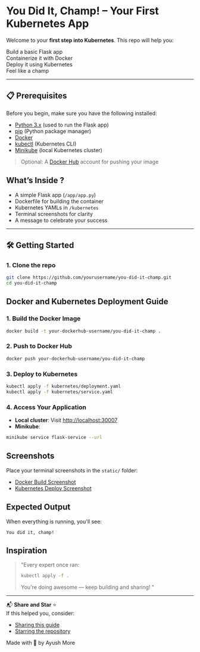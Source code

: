 #  You Did It, Champ! – Your First Kubernetes App

Welcome to your **first step into Kubernetes**. This repo will help you:

 Build a basic Flask app  
Containerize it with Docker  
 Deploy it using Kubernetes  
 Feel like a champ 

---

## 📋 Prerequisites

Before you begin, make sure you have the following installed:

- [Python 3.x](https://www.python.org/downloads/) (used to run the Flask app)
- [pip](https://pip.pypa.io/en/stable/installation/) (Python package manager)
- [Docker](https://docs.docker.com/get-docker/)
- [kubectl](https://kubernetes.io/docs/tasks/tools/) (Kubernetes CLI)
- [Minikube](https://minikube.sigs.k8s.io/docs/start/) (local Kubernetes cluster)

> Optional: A [Docker Hub](https://hub.docker.com/) account for pushing your image


##  What’s Inside ?

- A simple Flask app (`/app/app.py`)
-  Dockerfile for building the container
-  Kubernetes YAMLs in `/kubernetes`
-  Terminal screenshots for clarity
-  A message to celebrate your success

---

## 🛠️ Getting Started

### 1. Clone the repo

```bash
git clone https://github.com/yourusername/you-did-it-champ.git
cd you-did-it-champ
```

## Docker and Kubernetes Deployment Guide

### 1. Build the Docker Image
```bash
docker build -t your-dockerhub-username/you-did-it-champ .
```

### 2. Push to Docker Hub
```bash
docker push your-dockerhub-username/you-did-it-champ
```

### 3. Deploy to Kubernetes
```bash
kubectl apply -f kubernetes/deployment.yaml
kubectl apply -f kubernetes/service.yaml
```

### 4. Access Your Application
- **Local cluster**: Visit [http://localhost:30007](http://localhost:30007)
- **Minikube**:
```bash
minikube service flask-service --url
```

## Screenshots
Place your terminal screenshots in the `static/` folder:
- [Docker Build Screenshot](static/docker-build.png)
- [Kubernetes Deploy Screenshot](static/k8s-deploy.png)

## Expected Output
When everything is running, you'll see:
```
You did it, champ! 
```

## Inspiration
> "Every expert once ran:
> ```bash
> kubectl apply -f .
> ```
> You're doing awesome — keep building and sharing! "

---

📬 **Share and Star** ⭐  
If this helped you, consider:
- [Sharing this guide](#)
- [Starring the repository](https://github.com/your-repo)

Made with 💙 by Ayush More
